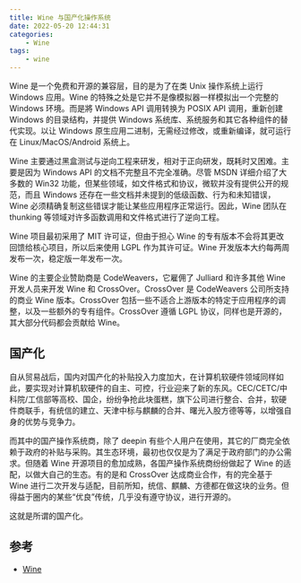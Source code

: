 ```yaml
---
title: Wine 与国产化操作系统
date: 2022-05-20 12:44:31
categories:
    - Wine
tags:
    - wine
---
```


Wine 是一个免费和开源的兼容层，目的是为了在类 Unix 操作系统上运行 Windows 应用。Wine 的特殊之处是它并不是像模拟器一样模拟出一个完整的 Windows 环境。而是將 Windows API 调用转换为 POSIX API 调用，重新创建 Windows 的目录结构，并提供 Windows 系统库、系统服务和其它各种组件的替代实现。以让 Windows 原生应用二进制，无需经过修改，或重新编译，就可运行在 Linux/MacOS/Android 系统上。

<!--more-->

Wine 主要通过黑盒测试与逆向工程来研发，相对于正向研发，既耗时又困难。主要是因为 Windows API 的文档不完整且不完全准确。尽管 MSDN 详细介绍了大多数的 Win32 功能，但某些领域，如文件格式和协议，微软并没有提供公开的规范，而且 Windows 还存在一些文档并未提到的低级函数、行为和未知错误，Wine 必须精确复制这些错误才能让某些应用程序正常运行。因此，Wine 团队在 thunking 等领域对许多函数调用和文件格式进行了逆向工程。

Wine 项目最初采用了 MIT 许可证，但由于担心 Wine 的专有版本不会将其更改回馈给核心项目，所以后来使用 LGPL 作为其许可证。Wine 开发版本大约每两周发布一次，稳定版一年发布一次。

Wine 的主要企业赞助商是 CodeWeavers，它雇佣了 Julliard 和许多其他 Wine 开发人员来开发 Wine 和 CrossOver。CrossOver 是 CodeWeavers 公司所支持的商业 Wine 版本。CrossOver 包括一些不适合上游版本的特定于应用程序的调整，以及一些额外的专有组件。CrossOver 遵循 LGPL 协议，同样也是开源的，其大部分代码都会贡献给 Wine。

## 国产化
自从贸易战后，国内对国产化的补贴投入力度加大，在计算机软硬件领域同样如此，要实现对计算机软硬件的自主、可控，行业迎来了新的东风。CEC/CETC/中科院/工信部等高校、国企，纷纷争抢此块蛋糕，旗下公司进行整合、合并，软硬件商联手，有统信的建立、天津中标与麒麟的合并、曙光入股方德等等，以增强自身的优势与竞争力。

而其中的国产操作系统商，除了 deepin 有些个人用户在使用，其它的厂商完全依赖于政府的补贴与采购。其生态环境，最初也仅仅是为了满足于政府部门的办公需求。但随着 Wine 开源项目的愈加成熟，各国产操作系统商纷纷做起了 Wine 的适配，以做大自己的生态。有的是和 CrossOver 达成商业合作，有的完全基于 Wine 进行二次开发与适配，目前所知，统信、麒麟、方德都在做这块的业务。但得益于圈内的某些“优良”传统，几乎没有遵守协议，进行开源的。

这就是所谓的国产化。

## 参考
* [Wine](https://en.wikipedia.org/wiki/Wine_(software))
